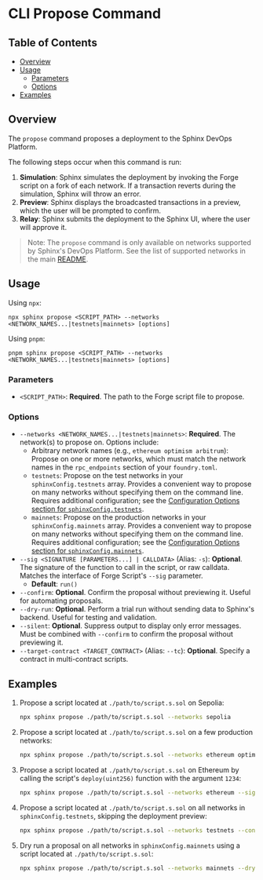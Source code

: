 # CLI Propose Command

## Table of Contents

- [Overview](#overview)
- [Usage](#usage)
  - [Parameters](#parameters)
  - [Options](#options)
- [Examples](#examples)

## Overview
The `propose` command proposes a deployment to the Sphinx DevOps Platform.

The following steps occur when this command is run:
1. **Simulation**: Sphinx simulates the deployment by invoking the Forge script on a fork of each network. If a transaction reverts during the simulation, Sphinx will throw an error.
2. **Preview**: Sphinx displays the broadcasted transactions in a preview, which the user will be prompted to confirm.
3. **Relay**: Sphinx submits the deployment to the Sphinx UI, where the user will approve it.

> Note: The `propose` command is only available on networks supported by Sphinx's DevOps Platform. See the list of supported networks in the main [README](https://github.com/hujw77/sphinx/blob/main/README.md#networks-supported-by-the-devops-platform).

## Usage

Using `npx`:

```
npx sphinx propose <SCRIPT_PATH> --networks <NETWORK_NAMES...|testnets|mainnets> [options]
```

Using `pnpm`:

```
pnpm sphinx propose <SCRIPT_PATH> --networks <NETWORK_NAMES...|testnets|mainnets> [options]
```

### Parameters
- `<SCRIPT_PATH>`: **Required**. The path to the Forge script file to propose.

### Options
- `--networks <NETWORK_NAMES...|testnets|mainnets>`: **Required**. The network(s) to propose on. Options include:
  - Arbitrary network names (e.g., `ethereum optimism arbitrum`): Propose on one or more networks, which must match the network names in the `rpc_endpoints` section of your `foundry.toml`.
  - `testnets`: Propose on the test networks in your `sphinxConfig.testnets` array. Provides a convenient way to propose on many networks without specifying them on the command line. Requires additional configuration; see the [Configuration Options section for `sphinxConfig.testnets`](https://github.com/hujw77/sphinx/blob/main/docs/configuration-options.md#string-testnets-optional).
  - `mainnets`: Propose on the production networks in your `sphinxConfig.mainnets` array. Provides a convenient way to propose on many networks without specifying them on the command line. Requires additional configuration; see the [Configuration Options section for `sphinxConfig.mainnets`](https://github.com/hujw77/sphinx/blob/main/docs/configuration-options.md#string-mainnets-optional).
- `--sig <SIGNATURE [PARAMETERS...] | CALLDATA>` (Alias: `-s`): **Optional**. The signature of the function to call in the script, or raw calldata. Matches the interface of Forge Script's `--sig` parameter.
  - **Default**: `run()`
- `--confirm`: **Optional**. Confirm the proposal without previewing it. Useful for automating proposals.
- `--dry-run`: **Optional**. Perform a trial run without sending data to Sphinx's backend. Useful for testing and validation.
- `--silent`: **Optional**. Suppress output to display only error messages. Must be combined with `--confirm` to confirm the proposal without previewing it.
- `--target-contract <TARGET_CONTRACT>` (Alias: `--tc`): **Optional**. Specify a contract in multi-contract scripts.

## Examples
1. Propose a script located at `./path/to/script.s.sol` on Sepolia:
   ```bash
   npx sphinx propose ./path/to/script.s.sol --networks sepolia
   ```

2. Propose a script located at `./path/to/script.s.sol` on a few production networks:
   ```bash
   npx sphinx propose ./path/to/script.s.sol --networks ethereum optimism arbitrum
   ```

3. Propose a script located at `./path/to/script.s.sol` on Ethereum by calling the script's `deploy(uint256)` function with the argument `1234`:
   ```bash
   npx sphinx propose ./path/to/script.s.sol --networks ethereum --sig 'deploy(uint256)' 1234
   ```

4. Propose a script located at `./path/to/script.s.sol` on all networks in `sphinxConfig.testnets`, skipping the deployment preview:
   ```bash
   npx sphinx propose ./path/to/script.s.sol --networks testnets --confirm
   ```

5. Dry run a proposal on all networks in `sphinxConfig.mainnets` using a script located at `./path/to/script.s.sol`:
   ```bash
   npx sphinx propose ./path/to/script.s.sol --networks mainnets --dry-run
   ```
